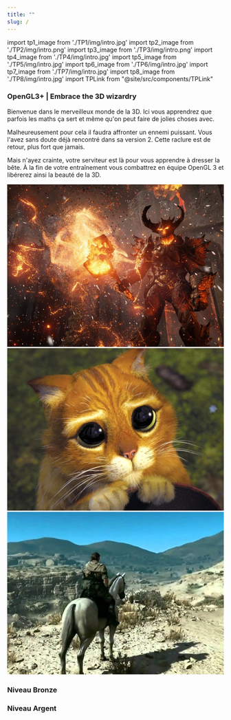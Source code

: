 ```yaml
---
title: ""
slug: /
---
```

import tp1_image from './TP1/img/intro.jpg'
import tp2_image from './TP2/img/intro.png'
import tp3_image from './TP3/img/intro.png'
import tp4_image from './TP4/img/intro.jpg'
import tp5_image from './TP5/img/intro.jpg'
import tp6_image from './TP6/img/intro.jpg'
import tp7_image from './TP7/img/intro.jpg'
import tp8_image from './TP8/img/intro.jpg'
import TPLink from "@site/src/components/TPLink"

### OpenGL3+ | Embrace the 3D wizardry

Bienvenue dans le merveilleux monde de la 3D. Ici vous apprendrez que parfois les maths ça sert et même qu'on peut faire de jolies choses avec.

Malheureusement pour cela il faudra affronter un ennemi puissant. Vous l'avez sans doute déjà rencontré dans sa version 2. Cette raclure est de retour, plus fort que jamais.

Mais n'ayez crainte, votre serviteur est là pour vous apprendre à dresser la bête. À la fin de votre entraînement vous combattrez en équipe OpenGL 3 et libérerez ainsi la beauté de la 3D.

<div class="image-container">

![](img/unreal_engine4.jpg)
![](img/chatpotte.jpg)
![](img/metalgear.jpg)

</div>

### Niveau Bronze

<div class="TPS-container">
    <TPLink link="TP1/intro" img={tp1_image} text="TP1 : La philosophie OpenGL 3+"/>
    <TPLink link="TP2/telecharger-le-template" img={tp2_image} text="TP2 : Le template de code"/>
    <TPLink link="TP3/le-code-de-base" img={tp3_image} text="TP3 : Hello Triangle !"/>
    <TPLink link="TP4/shaders-kesako" img={tp4_image} text="TP4 : Dive into the GPU - les shaders"/>
</div>

### Niveau Argent

<div class="TPS-container">
    <TPLink link="TP5/intro" img={tp5_image} text='TP5 : "Dessiner" en 3D - la théorie'/>
    <TPLink link="TP6/intro" img={tp6_image} text='TP6 : "Dessiner" en 3D - la pratique'/>
    <TPLink link="TP7/intro" img={tp7_image} text='TP7 : Gestion de la caméra'/>
    <TPLink link="TP8/intro" img={tp8_image} text="TP8 : Put the lights on !"/>
</div>